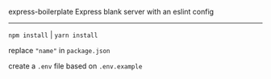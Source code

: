 express-boilerplate
Express blank server with an eslint config

_______________________________________________________

```npm install``` | ```yarn install```

replace ```"name"``` in ```package.json```

create a ```.env``` file based on ```.env.example```
